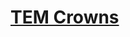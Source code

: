# [TEM Crowns](https://www.mousehuntgame.com/preferences.php?tab=mousehunt-improved-settings#mousehunt-improved-settings-feature-tem-crowns)
